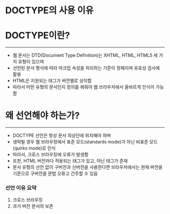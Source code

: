 # DOCTYPE의 사용 이유

# DOCTYPE이란?

---

- 웹 문서는 DTD(Document Type Definition)는 XHTML, HTML, HTML5 세 가지 유형이 있으며
- 선언된 문서 형식에 따라 마크업 속성을 처리하는 기준이 정해지며 유효성 검사에 활용
- HTML은 지원되는 태그가 버전별로 상이함
- 따라서 어떤 유형의 문서인지 정의를 해줘야 웹 브라우저에서 올바르게 인식이 가능함

# 왜 선언해야 하는가?

---

- DOCTYPE 선언은 항상 문서 최상단에 위치해야 하며
- 생략될 경우 웹 브라우정에서 표준 모드(standards mode)가 아닌 비표준 모드(quirks mode)로 인식
- 따라서, 크로스 브라우징에 오류가 발생함
- 또한, HTML 버전마다 적용되는 태그가 있고, 아닌 태그가 존재
- 문서 유형의 선언 없이 구버전과 신버전을 사용한다면 브라우저에서는 현재 버전을 기준으로
구버전을 문법 오류고 간주할 수 있음

### 선언 이유 요약

1. 크로스 브라우징
2. 과거 버전 문서의 보존
